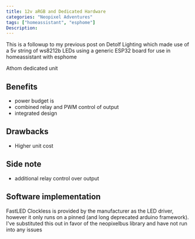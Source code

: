 ```yaml
---
title: 12v aRGB and Dedicated Hardware
categories: "Neopixel Adventures"
tags: ["homeassistant", "esphome"]
Description: 
---
```


This is a followup to my previous post on Detolf Lighting which made use of a 5v string of ws8212b LEDs using a generic ESP32 board for use in homeassistant with esphome

Athom dedicated unit

## Benefits
* power budget is
* combined relay and PWM control of output
* integrated design

## Drawbacks
* Higher unit cost

## Side note
* additional relay control over output

## Software implementation
FastLED Clockless is provided by the manufacturer as the LED driver, however it only runs on a pinned (and long deprecated arduino framework).  I've substituted this out in favor of the neopixelbus library and have not run into any issues
